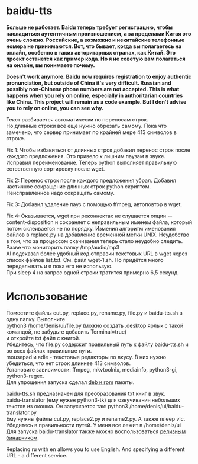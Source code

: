 # baidu-tts

**Больше не работает. Baidu теперь требует регистрацию, чтобы насладиться аутентичным произношением, а за пределами Китая это очень сложно. Российские, а возможно и некитайские телефонные номера не принимаются. Вот, что бывает, когда вы полагаетесь на онлайн, особенно в таких авторитарных странах, как Китай. Это проект останется как пример кода. Но я не советую вам полагаться на онлайн, вы понимаете почему.**

**Doesn't work anymore. Baidu now requires registration to enjoy authentic pronunciation, but outside of China it's very difficult. Russian and possibly non-Chinese phone numbers are not accepted. This is what happens when you rely on online, especially in authoritarian countries like China. This project will remain as a code example. But I don't advise you to rely on online, you can see why.**

Текст разбивается автоматически по переносам строк.   
Но длинные строки всё ещё нужно обрезать самому. Пока что замечено, что сервер принимает по крайней мере 413 символов в строке.   

Fix 1: Чтобы избавиться от длинных строк добавил перенос строк после каждого предложения. Это привело к лишним паузам в звуке.   
Исправил переименование. Теперь python выполняет правильную естественную сортировку после wget.   

Fix 2: Перенос строк после каждого предложения убрал. Добавил частичное сокращение длинных строк python скриптом. Неисправленное надо сокращать самому.   

Fix 3: Добавил удаление пауз с помощью ffmpeg, автоповтор в wget.   

Fix 4: Оказывается, wget при реконнектах не слушается опции --content-disposition и сохраняет с неправильным именем файла, который потом склеивается не по порядку. Изменил алгоритм именования файлов в replace.py на добавление временной метки UNIX. Неудобство в том, что за процессом скачивания теперь стало неудобно следить. Разве что мониторить папку /tmp/audio/mp3   
AI подсказал более удобный код отправки текстовых URL в wget через список файлов list.txt. См. файл wget-1.sh. Но придётся много переделывать и я пока его не использую.   
При sleep 4 на запрос одной строки тратится примерно 6,5 секунд.   

# Использование
Поместите файлы cut.py, replace.py, rename.py, file.py и baidu-tts.sh в одну папку. Выполните   
python3 /home/denis/ui/file.py (можно создать .desktop ярлык с такой командой, не забудьте добавить Terminal=true)   
и откройте txt файл с книгой.   
Убедитесь, что file.py содержит правильный путь к файлу baidu-tts.sh и во всех файлах правильные пути.   
mousepad и adie - текстовые редакторы по вкусу. В них нужно убедиться, что нет строк длиннее 413 символов.   
Установите зависимости: ffmpeg, mkvtoolnix, mediainfo, python3-gi, python3-regex.   
Для упрощения запуска сделал [deb и rpm](https://github.com/artenax/baidu-tts/releases/tag/v1.1) пакеты.   

baidu-tts.sh предназначен для преобразования txt книг в звук.   
baidu-translator (ему нужен python3-tk) для озвучивания небольших текстов из окошка. Он запускается так: python3 /home/denis/ui/baidu-translator.py   
Ему нужны файлы cut.py, replace2.py и rename2.py. А также плеер vlc.   
Убедитесь в правильности путей. У меня все лежит в /home/denis/ui   
Для запуска baidu-translator также можно воспользоваться [релизным бинарником](https://github.com/artenax/baidu-tts/releases/tag/v1.0).   

Replacing ru with en allows you to use English. And specifying a different URL - a different service.
